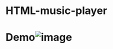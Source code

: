 # HTML-music-player
# Demo![image](https://user-images.githubusercontent.com/86351446/190670338-69d5b656-f097-4ec1-8efe-2dcf7f7ae3d2.png)
 
